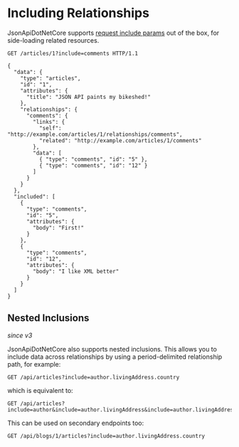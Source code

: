 # Including Relationships

JsonApiDotNetCore supports [request include params](https://jsonapi.org/format/#fetching-includes) out of the box,
for side-loading related resources.

```http
GET /articles/1?include=comments HTTP/1.1

{
  "data": {
    "type": "articles",
    "id": "1",
    "attributes": {
      "title": "JSON API paints my bikeshed!"
    },
    "relationships": {
      "comments": {
        "links": {
          "self": "http://example.com/articles/1/relationships/comments",
          "related": "http://example.com/articles/1/comments"
        },
        "data": [
          { "type": "comments", "id": "5" },
          { "type": "comments", "id": "12" }
        ]
      }
    }
  },
  "included": [
    {
      "type": "comments",
      "id": "5",
      "attributes": {
        "body": "First!"
      }
    },
    {
      "type": "comments",
      "id": "12",
      "attributes": {
        "body": "I like XML better"
      }
    }
  ]
}
```

## Nested Inclusions

_since v3_

JsonApiDotNetCore also supports nested inclusions.
This allows you to include data across relationships by using a period-delimited relationship path, for example:

```http
GET /api/articles?include=author.livingAddress.country
```

which is equivalent to:

```http
GET /api/articles?include=author&include=author.livingAddress&include=author.livingAddress.country
```

This can be used on secondary endpoints too:

```http
GET /api/blogs/1/articles?include=author.livingAddress.country
```
